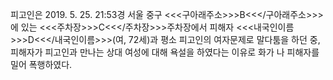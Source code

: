 피고인은 2019. 5. 25. 21:53경 서울 중구 <<<구아래주소>>>B<<</구아래주소>>>에 있는 <<<주차장>>>C<<</주차장>>>주차장에서 피해자 <<<내국인이름>>>D<<</내국인이름>>>(여, 72세)과 평소 피고인의 여자문제로 말다툼을 하던 중, 피해자가 피고인과 만나는 상대 여성에 대해 욕설을 하였다는 이유로 화가 나 피해자를 밀어 폭행하였다.
